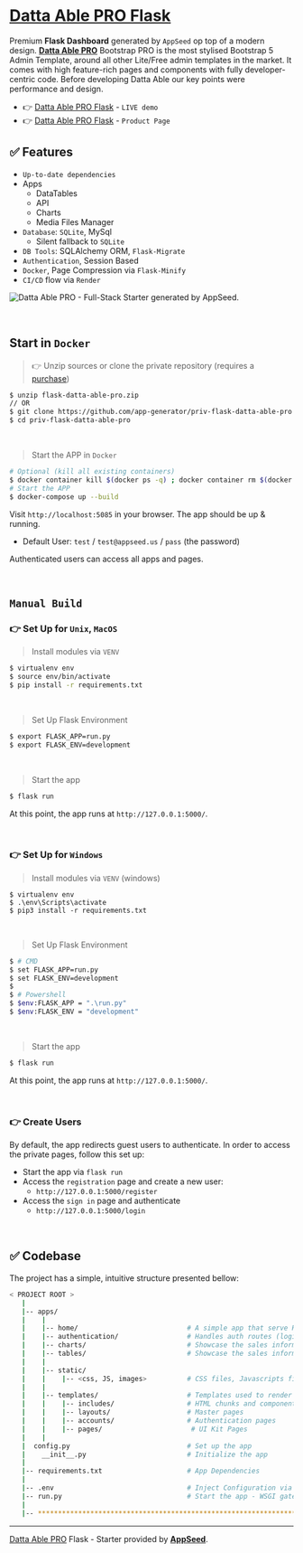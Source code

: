 # [Datta Able PRO Flask](https://appseed.us/product/datta-able-pro/flask/)

Premium **Flask Dashboard** generated by `AppSeed` op top of a modern design. **[Datta Able PRO](https://appseed.us/generator/datta-able-pro/)** Bootstrap PRO is the most stylised Bootstrap 5 Admin Template, around all other Lite/Free admin templates in the market. It comes with high feature-rich pages and components with fully developer-centric code. Before developing Datta Able our key points were performance and design.

- 👉 [Datta Able PRO Flask](https://flask-datta-pro.onrender.com) - `LIVE demo`
- 👉 [Datta Able PRO Flask](https://appseed.us/product/datta-able-pro/flask/) - `Product Page`

## ✅ **Features** 

- `Up-to-date dependencies`
- Apps
  - DataTables
  - API
  - Charts
  - Media Files Manager
- `Database`: `SQLite`, MySql
  - Silent fallback to `SQLite`  
- `DB Tools`: SQLAlchemy ORM, `Flask-Migrate`
- `Authentication`, Session Based
- `Docker`, Page Compression via `Flask-Minify`
- `CI/CD` flow via `Render`
  

![Datta Able PRO - Full-Stack Starter generated by AppSeed.](https://user-images.githubusercontent.com/51070104/170474361-a58da82b-fff9-4a59-81a8-7ab99f478f48.png)

<br />

## Start in `Docker`

> 👉 Unzip sources or clone the private repository (requires a [purchase](https://appseed.us/product/datta-able-pro/flask/))

```bash
$ unzip flask-datta-able-pro.zip
// OR
$ git clone https://github.com/app-generator/priv-flask-datta-able-pro.git
$ cd priv-flask-datta-able-pro
```

<br />

> Start the APP in `Docker`

```bash
# Optional (kill all existing containers)
$ docker container kill $(docker ps -q) ; docker container rm $(docker ps -a -q) ; docker network prune -f 
# Start the APP
$ docker-compose up --build 
```

Visit `http://localhost:5085` in your browser. The app should be up & running. 

- Default User: `test` / `test@appseed.us` / `pass` (the password)

Authenticated users can access all apps and pages.  

<br />

## `Manual Build`

### 👉 Set Up for `Unix`, `MacOS` 

> Install modules via `VENV`  

```bash
$ virtualenv env
$ source env/bin/activate
$ pip install -r requirements.txt
```

<br />

> Set Up Flask Environment

```bash
$ export FLASK_APP=run.py
$ export FLASK_ENV=development
```

<br />

> Start the app

```bash
$ flask run
```

At this point, the app runs at `http://127.0.0.1:5000/`. 

<br />

### 👉 Set Up for `Windows` 

> Install modules via `VENV` (windows) 

```
$ virtualenv env
$ .\env\Scripts\activate
$ pip3 install -r requirements.txt
```

<br />

> Set Up Flask Environment

```bash
$ # CMD 
$ set FLASK_APP=run.py
$ set FLASK_ENV=development
$
$ # Powershell
$ $env:FLASK_APP = ".\run.py"
$ $env:FLASK_ENV = "development"
```

<br />

> Start the app

```bash
$ flask run
```

At this point, the app runs at `http://127.0.0.1:5000/`. 

<br />

### 👉 Create Users

By default, the app redirects guest users to authenticate. In order to access the private pages, follow this set up: 

- Start the app via `flask run`
- Access the `registration` page and create a new user:
  - `http://127.0.0.1:5000/register`
- Access the `sign in` page and authenticate
  - `http://127.0.0.1:5000/login`

<br />

## ✅ Codebase

The project has a simple, intuitive structure presented bellow:

```bash
< PROJECT ROOT >
   |
   |-- apps/
   |    |
   |    |-- home/                           # A simple app that serve HTML files
   |    |-- authentication/                 # Handles auth routes (login and register)
   |    |-- charts/                         # Showcase the sales information in Charts 
   |    |-- tables/                         # Showcase the sales information in dataTables 
   |    |
   |    |-- static/
   |    |    |-- <css, JS, images>          # CSS files, Javascripts files
   |    |
   |    |-- templates/                      # Templates used to render pages
   |    |    |-- includes/                  # HTML chunks and components
   |    |    |-- layouts/                   # Master pages
   |    |    |-- accounts/                  # Authentication pages
   |    |    |-- pages/                      # UI Kit Pages
   |    |
   |  config.py                             # Set up the app
   |    __init__.py                         # Initialize the app
   |
   |-- requirements.txt                     # App Dependencies
   |
   |-- .env                                 # Inject Configuration via Environment
   |-- run.py                               # Start the app - WSGI gateway
   |
   |-- ************************************************************************
```

---
[Datta Able PRO](https://appseed.us/generator/datta-able-pro/) Flask - Starter provided by **[AppSeed](https://appseed.us)**.
